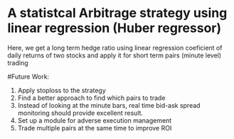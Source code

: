 # A statistcal Arbitrage strategy using linear regression (Huber regressor) 

Here, we get a long term hedge ratio using linear regression coeficient of daily returns of two stocks and apply it for short term pairs (minute level) trading 


#Future Work:

1) Apply stoploss to the strategy
2) Find a better approach to find which pairs to trade
3) Instead of looking at the minute bars, real time bid-ask spread monitoring should provide excellent result. 
4) Set up a module for adverse execution management 
5) Trade multiple pairs at the same time to improve ROI
